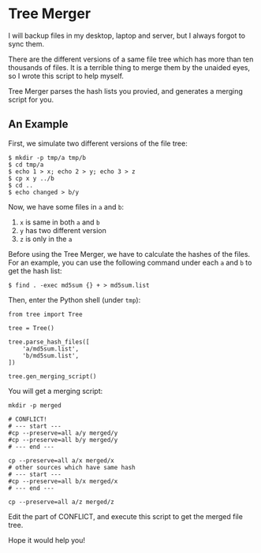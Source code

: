 # Tree Merger

I will backup files in my desktop, laptop and server, but I always forgot to sync them.

There are the different versions of a same file tree which has more than ten thousands of files. It is a terrible thing to merge them by the unaided eyes, so I wrote this script to help myself.

Tree Merger parses the hash lists you provied, and generates a merging script for you.

## An Example

First, we simulate two different versions of the file tree:

    $ mkdir -p tmp/a tmp/b
    $ cd tmp/a
    $ echo 1 > x; echo 2 > y; echo 3 > z
    $ cp x y ../b
    $ cd ..
    $ echo changed > b/y

Now, we have some files in `a` and `b`:

1. `x` is same in both `a` and `b`
2. `y` has two different version
3. `z` is only in the `a`

Before using the Tree Merger, we have to calculate the hashes of the files. For an example, you can use the following command under each `a` and `b` to get the hash list:

    $ find . -exec md5sum {} + > md5sum.list

Then, enter the Python shell (under `tmp`):

    from tree import Tree

    tree = Tree()

    tree.parse_hash_files([
        'a/md5sum.list',
        'b/md5sum.list',
    ])

    tree.gen_merging_script()

You will get a merging script:

    mkdir -p merged

    # CONFLICT!
    # --- start ---
    #cp --preserve=all a/y merged/y
    #cp --preserve=all b/y merged/y
    # --- end ---

    cp --preserve=all a/x merged/x
    # other sources which have same hash
    # --- start ---
    #cp --preserve=all b/x merged/x
    # --- end ---

    cp --preserve=all a/z merged/z

Edit the part of CONFLICT, and execute this script to get the merged file tree.

Hope it would help you!




    
